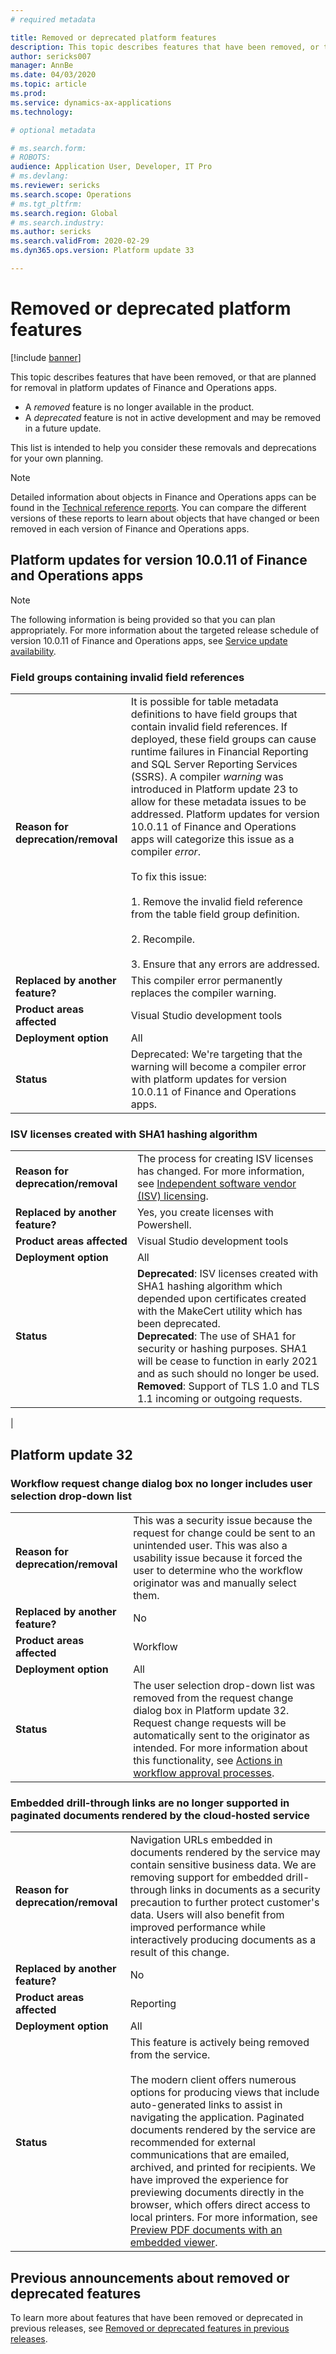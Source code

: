 ```yaml
---
# required metadata

title: Removed or deprecated platform features
description: This topic describes features that have been removed, or that are planned for removal in platform updates of Finance and Operations apps.
author: sericks007
manager: AnnBe
ms.date: 04/03/2020
ms.topic: article
ms.prod: 
ms.service: dynamics-ax-applications
ms.technology: 

# optional metadata

# ms.search.form: 
# ROBOTS: 
audience: Application User, Developer, IT Pro
# ms.devlang: 
ms.reviewer: sericks
ms.search.scope: Operations
# ms.tgt_pltfrm: 
ms.search.region: Global
# ms.search.industry: 
ms.author: sericks
ms.search.validFrom: 2020-02-29 
ms.dyn365.ops.version: Platform update 33

---
```


# Removed or deprecated platform features

[!include [banner](../includes/banner.md)]

This topic describes features that have been removed, or that are planned for removal in platform updates of Finance and Operations apps.

- A *removed* feature is no longer available in the product.
- A *deprecated* feature is not in active development and may be removed in a future update.

This list is intended to help you consider these removals and deprecations for your own planning. 

> [!NOTE]
> Detailed information about objects in Finance and Operations apps can be found in the [Technical reference reports](https://mbs.microsoft.com/customersource/northamerica/AX/downloads/reports/axtechrefrep). You can compare the different versions of these reports to learn about objects that have changed or been removed in each version of Finance and Operations apps.

## Platform updates for version 10.0.11 of Finance and Operations apps

> [!NOTE]
> The following information is being provided so that you can plan appropriately. For more information about the targeted release schedule of version 10.0.11 of Finance and Operations apps, see [Service update availability](../../fin-ops/get-started/public-preview-releases.md).

### Field groups containing invalid field references

|   |  |
|------------|--------------------|
| **Reason for deprecation/removal** |It is possible for table metadata definitions to have field groups that contain invalid field references. If deployed, these field groups can cause runtime failures in Financial Reporting and SQL Server Reporting Services (SSRS).  A compiler *warning* was introduced in Platform update 23 to allow for these metadata issues to be addressed. Platform updates for version 10.0.11 of Finance and Operations apps will categorize this issue as a compiler *error*.<br><br>To fix this issue:<br><br>1. Remove the invalid field reference from the table field group definition.<br><br>2. Recompile.<br><br>3. Ensure that any errors are addressed. |
| **Replaced by another feature?**   | This compiler error permanently replaces the compiler warning.  |
| **Product areas affected**         | Visual Studio development tools |
| **Deployment option**              | All |
| **Status**                         | Deprecated: We're targeting that the warning will become a compiler error with platform updates for version 10.0.11 of Finance and Operations apps. |

### ISV licenses created with SHA1 hashing algorithm



|   |  |
|------------|--------------------|
| **Reason for deprecation/removal** | The process for creating ISV licenses has changed. For more information, see [Independent software vendor (ISV) licensing](../dev-tools/isv-licensing#appendix-create-self-signed-certificates-for-test-purposes.md). |
| **Replaced by another feature?**   | Yes, you create licenses with Powershell.  |
| **Product areas affected**         | Visual Studio development tools |
| **Deployment option**              | All |
| **Status**                         | <strong>Deprecated</strong>: ISV licenses created with SHA1 hashing algorithm which depended upon certificates created with the MakeCert utility which has been deprecated.<br><strong>Deprecated</strong>: The use of SHA1 for security or hashing purposes. SHA1 will be cease to function in early 2021 and as such should no longer be used.<br><strong>Removed</strong>: Support of TLS 1.0 and TLS 1.1 incoming or outgoing requests.
 |





## Platform update 32

### Workflow request change dialog box no longer includes user selection drop-down list
|   |  |
|------------|--------------------|
| **Reason for deprecation/removal** | This was a security issue because the request for change could be sent to an unintended user. This was also a usability issue because it forced the user to determine who the workflow originator was and manually select them.  |
| **Replaced by another feature?**   | No |
| **Product areas affected**         | Workflow |
| **Deployment option**              | All |
| **Status**                         | The user selection drop-down list was removed from the request change dialog box in Platform update 32. Request change requests will be automatically sent to the originator as intended. For more information about this functionality, see [Actions in workflow approval processes](https://docs.microsoft.com/dynamics365/fin-ops-core/fin-ops/organization-administration/workflow-actions?toc=%2Fdynamics365%2Fcommerce%2Ftoc.json#request-change). |

### Embedded drill-through links are no longer supported in paginated documents rendered by the cloud-hosted service 
|   |  |
|------------|--------------------|
| **Reason for deprecation/removal** | Navigation URLs embedded in documents rendered by the service may contain sensitive business data. We are removing support for embedded drill-through links in documents as a security precaution to further protect customer's data. Users will also benefit from improved performance while interactively producing documents as a result of this change.  |
| **Replaced by another feature?**   | No |
| **Product areas affected**         | Reporting |
| **Deployment option**              | All |
| **Status**                         | This feature is actively being removed from the service.<br><br>The modern client offers numerous options for producing views that include auto-generated links to assist in navigating the application. Paginated documents rendered by the service are recommended for external communications that are emailed, archived, and printed for recipients. We have improved the experience for previewing documents directly in the browser, which offers direct access to local printers. For more information, see [Preview PDF documents with an embedded viewer](https://docs.microsoft.com/dynamics365/fin-ops-core/dev-itpro/analytics/preview-pdf-documents). |

## Previous announcements about removed or deprecated features
To learn more about features that have been removed or deprecated in previous releases, see [Removed or deprecated features in previous releases](../migration-upgrade/deprecated-features.md).


